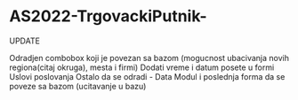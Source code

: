 # AS2022-TrgovackiPutnik-

UPDATE

Odradjen combobox koji je povezan sa bazom (mogucnost ubacivanja novih regiona(citaj okruga), mesta i firmi)
Dodati vreme i datum posete u formi Uslovi poslovanja
Ostalo da se odradi - Data Modul i poslednja forma da se poveze sa bazom (ucitavanje u bazu)
